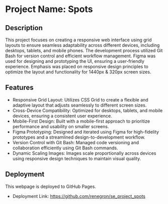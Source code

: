 # Project Name: Spots

## Description

This project focuses on creating a responsive web interface using grid layouts to ensure seamless adaptability across different devices, including desktops, tablets, and mobile phones. The development process utilized Git Bash for version control and efficient workflow management. Figma was used for designing and prototyping the UI, ensuring a user-friendly experience. Emphasis was placed on responsive design principles to optimize the layout and functionality for 1440px & 320px screen sizes.

## Features

- Responsive Grid Layout: Utilizes CSS Grid to create a flexible and adaptive layout that adjusts seamlessly to different screen sizes.
- Cross-Device Compatibility: Optimized for desktops, tablets, and mobile devices, ensuring a consistent user experience.
- Mobile-First Design: Built with a mobile-first approach to prioritize performance and usability on smaller screens.
- Figma Prototyping: Designed and iterated using Figma for high-fidelity prototypes and a streamlined design-to-development workflow.
- Version Control with Git Bash: Managed code versioning and collaboration efficiently using Git Bash commands.
- Dynamic Scaling Images: Images scale proportionally across devices using responsive design techniques to maintain visual quality.

## Deployment

This webpage is deployed to GitHub Pages.

- Deployment Link:
  https://github.com/renegron/se_project_spots
